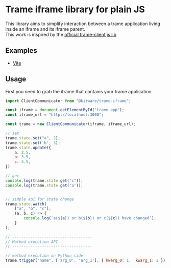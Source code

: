 # Trame iframe library for plain JS
This library aims to simplify interaction between a trame application living inside an iframe and its iframe parent.  
This work is inspired by the [official trame-client js lib](https://github.com/Kitware/trame-client/tree/master/js-lib)

## Examples
- [Vite](./examples/vite/)

## Usage
First you need to grab the iframe that contains your trame application.
```js
import ClientCommunicator from "@kitware/trame-iframe";

const iframe = document.getElementById("trame_app");
const iframe_url = "http://localhost:3000";

const trame = new ClientCommunicator(iframe, iframe_url);

// set
trame.state.set("a", 2);
trame.state.set('b', 3);
trame.state.update({
    a: 2.5,
    b: 3.5,
    c: 4.5,
})

// get
console.log(trame.state.get("c"));
console.log(trame.state.get('a'));


// simple api for state change
trame.state.watch(
    ["a", "b", "c"], 
    (a, b, c) => {
        console.log(`a(${a}) or b(${b}) or c(${c}) have changed`);
    }
);

// -----------------------------------
// Method execution API
// -----------------------------------

// method execution on Python side
trame.trigger("name", ['arg_0', 'arg_1'], { kwarg_0: 1,  kwarg_1: 2 });
```
